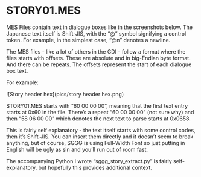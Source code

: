 # STORY01.MES

MES Files contain text in dialogue boxes like in the screenshots below. The Japanese text itself is Shift-JIS, with the “@” symbol signifying a control token. For example, in the simplest case, “@n” denotes a newline.

The MES files - like a lot of others in the GDI - follow a format where the files starts with offsets. These are absolute and in big-Endian byte format. And there can be repeats. The offsets represent the start of each dialogue box text.

For example:

![Story header hex](pics/story header hex.png)

STORY01.MES starts with “60 00 00 00”, meaning that the first text entry starts at 0x60 in the file. There’s a repeat “60 00 00 00” (not sure why) and then “58 06 00 00” which denotes the next text to parse starts at 0x0658.

This is fairly self explanatory - the text itself starts with some control codes, then it’s Shift-JIS. You can insert them directly and it doesn’t seem to break anything, but of course, SGGG is using Full-Width Font so just putting in English will be ugly as sin and you’ll run out of room fast.

The accompanying Python I wrote “sggg_story_extract.py” is fairly self-explanatory, but hopefully this provides additional context.
